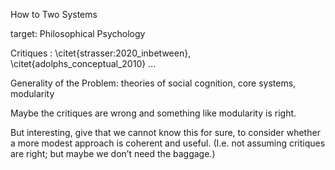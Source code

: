 How to Two Systems

target: Philosophical Psychology

Critiques : \citet{strasser:2020_inbetween}, \citet{adolphs_conceptual_2010} ...

Generality of the Problem: theories of social cognition, core systems, modularity

Maybe the critiques are wrong and something like modularity is right.

But interesting, give that we cannot know this for sure, to consider
whether a more modest approach is coherent and useful.
(I.e. not assuming critiques are right; but maybe we don’t need the baggage.)

